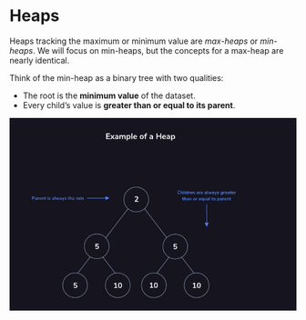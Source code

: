 # Heaps

Heaps tracking the maximum or minimum value are *max-heaps* or *min-heaps*. We will focus on min-heaps, but the concepts for a max-heap are nearly identical.

Think of the min-heap as a binary tree with two qualities:

- The root is the **minimum value** of the dataset.
- Every child’s value is **greater than or equal to its parent**.

![Heap Diagram](./img/heap.png)